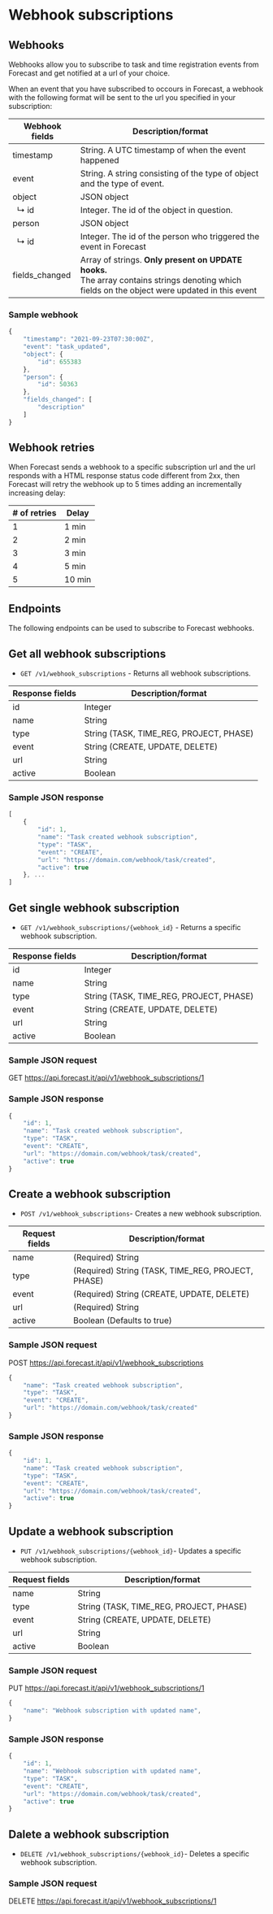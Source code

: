 # Webhook subscriptions

## Webhooks

Webhooks allow you to subscribe to task and time registration events from Forecast and get notified at a url of your choice.

When an event that you have subscribed to occours in Forecast, a webhook with the following format will be sent to the url you specified in your subscription:

| Webhook fields   | Description/format                                                                                                                                  |
| ---------------- | --------------------------------------------------------------------------------------------------------------------------------------------------- |
| timestamp        | String. A UTC timestamp of when the event happened                                                                                                  |
| event            | String. A string consisting of the type of object and the type of event.                                                                            |
| object           | JSON object                                                                                                                                         |
| &nbsp;&nbsp;↳ id | Integer. The id of the object in question.                                                                                                          |
| person           | JSON object                                                                                                                                         |
| &nbsp;&nbsp;↳ id | Integer. The id of the person who triggered the event in Forecast                                                                                   |
| fields_changed   | Array of strings. <b>Only present on UPDATE hooks.</b><br>The array contains strings denoting which fields on the object were updated in this event |

### Sample webhook

```javascript
{
    "timestamp": "2021-09-23T07:30:00Z",
    "event": "task_updated",
    "object": {
        "id": 655383
    },
    "person": {
        "id": 50363
    },
    "fields_changed": [
        "description"
    ]
}
```

## Webhook retries

When Forecast sends a webhook to a specific subscription url and the url responds with a HTML response status code different from 2xx, then Forecast will retry the webhook up to 5 times adding an incrementally increasing delay:

| # of retries | Delay  |
| ------------ | ------ |
| 1            | 1 min  |
| 2            | 2 min  |
| 3            | 3 min  |
| 4            | 5 min  |
| 5            | 10 min |

## Endpoints

The following endpoints can be used to subscribe to Forecast webhooks.

## Get all webhook subscriptions

- `GET /v1/webhook_subscriptions` - Returns all webhook subscriptions.

| Response fields | Description/format              |
| --------------- | ------------------------------- |
| id              | Integer                         |
| name            | String                          |
| type            | String (TASK, TIME_REG, PROJECT, PHASE)         |
| event           | String (CREATE, UPDATE, DELETE) |
| url             | String                          |
| active          | Boolean                         |

### Sample JSON response

```javascript
[
    {
        "id": 1,
        "name": "Task created webhook subscription",
        "type": "TASK",
        "event": "CREATE",
        "url": "https://domain.com/webhook/task/created",
        "active": true
    }, ...
]
```

## Get single webhook subscription

- `GET /v1/webhook_subscriptions/{webhook_id}` - Returns a specific webhook subscription.

| Response fields | Description/format              |
| --------------- | ------------------------------- |
| id              | Integer                         |
| name            | String                          |
| type            | String (TASK, TIME_REG, PROJECT, PHASE)         |
| event           | String (CREATE, UPDATE, DELETE) |
| url             | String                          |
| active          | Boolean                         |

### Sample JSON request

GET https://api.forecast.it/api/v1/webhook_subscriptions/1

### Sample JSON response

```javascript
{
    "id": 1,
    "name": "Task created webhook subscription",
    "type": "TASK",
    "event": "CREATE",
    "url": "https://domain.com/webhook/task/created",
    "active": true
}
```

## Create a webhook subscription

- `POST /v1/webhook_subscriptions`- Creates a new webhook subscription.

| Request fields | Description/format                         |
| -------------- | ------------------------------------------ |
| name           | (Required) String                          |
| type           | (Required) String (TASK, TIME_REG, PROJECT, PHASE)         |
| event          | (Required) String (CREATE, UPDATE, DELETE) |
| url            | (Required) String                          |
| active         | Boolean (Defaults to true)                 |

### Sample JSON request

POST https://api.forecast.it/api/v1/webhook_subscriptions

```javascript
{
    "name": "Task created webhook subscription",
    "type": "TASK",
    "event": "CREATE",
    "url": "https://domain.com/webhook/task/created"
}
```

### Sample JSON response

```javascript
{
    "id": 1,
    "name": "Task created webhook subscription",
    "type": "TASK",
    "event": "CREATE",
    "url": "https://domain.com/webhook/task/created",
    "active": true
}
```

## Update a webhook subscription

- `PUT /v1/webhook_subscriptions/{webhook_id}`- Updates a specific webhook subscription.

| Request fields | Description/format              |
| -------------- | ------------------------------- |
| name           | String                          |
| type           | String (TASK, TIME_REG, PROJECT, PHASE)         |
| event          | String (CREATE, UPDATE, DELETE) |
| url            | String                          |
| active         | Boolean                         |

### Sample JSON request

PUT https://api.forecast.it/api/v1/webhook_subscriptions/1

```javascript
{
    "name": "Webhook subscription with updated name",
}
```

### Sample JSON response

```javascript
{
    "id": 1,
    "name": "Webhook subscription with updated name",
    "type": "TASK",
    "event": "CREATE",
    "url": "https://domain.com/webhook/task/created",
    "active": true
}
```

## Dalete a webhook subscription

- `DELETE /v1/webhook_subscriptions/{webhook_id}`- Deletes a specific webhook subscription.

### Sample JSON request

DELETE https://api.forecast.it/api/v1/webhook_subscriptions/1
